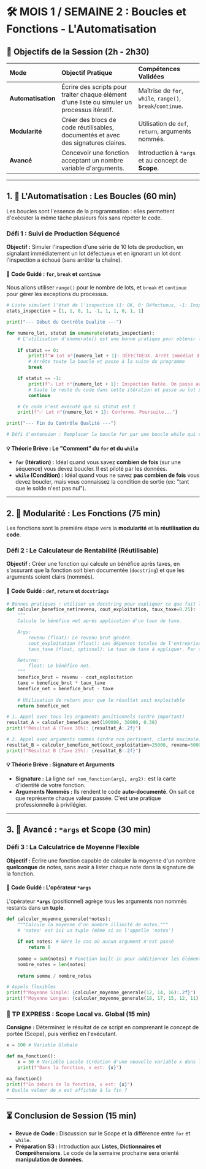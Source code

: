
# 🛠️ MOIS 1 / SEMAINE 2 : Boucles et Fonctions - L'Automatisation

## 🎯 Objectifs de la Session (2h - 2h30)

| Mode | Objectif Pratique | Compétences Validées |
| :--- | :--- | :--- |
| **Automatisation** | Écrire des scripts pour traiter chaque élément d'une liste ou simuler un processus itératif. | Maîtrise de `for`, `while`, `range()`, `break`/`continue`. |
| **Modularité** | Créer des blocs de code réutilisables, documentés et avec des signatures claires. | Utilisation de `def`, `return`, arguments nommés. |
| **Avancé** | Concevoir une fonction acceptant un nombre variable d'arguments. | Introduction à `*args` et au concept de **Scope**. |

-----

## 1\. 🔄 L'Automatisation : Les Boucles (60 min)

Les boucles sont l'essence de la programmation : elles permettent d'exécuter la même tâche plusieurs fois sans répéter le code.

### Défi 1 : Suivi de Production Séquencé

**Objectif :** Simuler l'inspection d'une série de 10 lots de production, en signalant immédiatement un lot défectueux et en ignorant un lot dont l'inspection a échoué (sans arrêter la chaîne).

#### 📝 Code Guidé : `for`, `break` et `continue`

Nous allons utiliser `range()` pour le nombre de lots, et `break` et `continue` pour gérer les exceptions du processus.

```python
# Liste simulant l'état de l'inspection (1: OK, 0: Défectueux, -1: Inspection ratée)
etats_inspection = [1, 1, 0, 1, -1, 1, 1, 0, 1, 1]

print("--- Début du Contrôle Qualité ---")

for numero_lot, statut in enumerate(etats_inspection):
    # L'utilisation d'enumerate() est une bonne pratique pour obtenir l'index
    
    if statut == 0:
        print(f"❌ Lot n°{numero_lot + 1}: DÉFECTUEUX. Arrêt immédiat de la chaîne (break).")
        # Arrête toute la boucle et passe à la suite du programme
        break 

    if statut == -1:
        print(f"⚠️ Lot n°{numero_lot + 1}: Inspection Ratée. On passe au suivant (continue).")
        # Saute le reste du code dans cette itération et passe au lot suivant
        continue 

    # Ce code n'est exécuté que si statut est 1
    print(f"✅ Lot n°{numero_lot + 1}: Conforme. Poursuite...")

print("--- Fin du Contrôle Qualité ---")

# Défi d'extension : Remplacer la boucle for par une boucle while qui compte de 10 à 0.
```

#### 💡 Théorie Brève : Le "Comment" du `for` et du `while`

  * **`for` (Itération) :** Idéal quand vous savez **combien de fois** (sur une séquence) vous devez boucler. Il est piloté par les données.
  * **`while` (Condition) :** Idéal quand vous ne savez **pas combien de fois** vous devez boucler, mais vous connaissez la condition de sortie (ex: "tant que le solde n'est pas nul").

-----

## 2\. 🧱 Modularité : Les Fonctions (75 min)

Les fonctions sont la première étape vers la **modularité** et la **réutilisation du code**.

### Défi 2 : Le Calculateur de Rentabilité (Réutilisable)

**Objectif :** Créer une fonction qui calcule un bénéfice après taxes, en s'assurant que la fonction soit bien documentée (`docstring`) et que les arguments soient clairs (nommés).

#### 📝 Code Guidé : `def`, `return` et `docstrings`

```python
# Bonnes pratiques : utiliser un docstring pour expliquer ce que fait la fonction
def calculer_benefice_net(revenu, cout_exploitation, taux_taxe=0.25):
    """
    Calcule le bénéfice net après application d'un taux de taxe.

    Args:
        revenu (float): Le revenu brut généré.
        cout_exploitation (float): Les dépenses totales de l'entreprise.
        taux_taxe (float, optional): Le taux de taxe à appliquer. Par défaut à 25%.

    Returns:
        float: Le bénéfice net.
    """
    benefice_brut = revenu - cout_exploitation
    taxe = benefice_brut * taux_taxe
    benefice_net = benefice_brut - taxe
    
    # Utilisation de return pour que le résultat soit exploitable
    return benefice_net

# 1. Appel avec tous les arguments positionnels (ordre important)
resultat_A = calculer_benefice_net(100000, 30000, 0.30)
print(f"Résultat A (Taxe 30%): {resultat_A:.2f}")

# 2. Appel avec arguments nommés (ordre non pertinent, clarté maximale)
resultat_B = calculer_benefice_net(cout_exploitation=25000, revenu=50000) # Utilise la taxe par défaut (0.25)
print(f"Résultat B (Taxe 25%): {resultat_B:.2f}")
```

#### 💡 Théorie Brève : Signature et Arguments

  * **Signature :** La ligne `def nom_fonction(arg1, arg2):` est la carte d'identité de votre fonction.
  * **Arguments Nommés :** Ils rendent le code **auto-documenté**. On sait ce que représente chaque valeur passée. C'est une pratique professionnelle à privilégier.

-----

## 3\. 🧠 Avancé : `*args` et Scope (30 min)

### Défi 3 : La Calculatrice de Moyenne Flexible

**Objectif :** Écrire une fonction capable de calculer la moyenne d'un nombre **quelconque** de notes, sans avoir à lister chaque note dans la signature de la fonction.

#### 📝 Code Guidé : L'opérateur `*args`

L'opérateur **`*args`** (positionnel) agrège tous les arguments non nommés restants dans un **tuple**.

```python
def calculer_moyenne_generale(*notes):
    """Calcule la moyenne d'un nombre illimité de notes."""
    # 'notes' est ici un tuple (même si on l'appelle 'notes')
    
    if not notes: # Gère le cas où aucun argument n'est passé
        return 0
        
    somme = sum(notes) # Fonction built-in pour additionner les éléments d'un itérable
    nombre_notes = len(notes)
    
    return somme / nombre_notes

# Appels flexibles
print(f"Moyenne Simple: {calculer_moyenne_generale(12, 14, 16):.2f}")
print(f"Moyenne Longue: {calculer_moyenne_generale(18, 17, 15, 12, 11):.2f}")
```

### 🧪 TP EXPRESS : Scope Local vs. Global (15 min)

**Consigne :** Déterminez le résultat de ce script en comprenant le concept de portée (Scope), puis vérifiez en l'exécutant.

```python
x = 100 # Variable Globale

def ma_fonction():
    x = 50 # Variable Locale (Création d'une nouvelle variable x dans le scope local)
    print(f"Dans la fonction, x est: {x}")

ma_fonction()
print(f"En dehors de la fonction, x est: {x}")
# Quelle valeur de x est affichée à la fin ?
```

-----

## ⏳ Conclusion de Session (15 min)

  * **Revue de Code :** Discussion sur le Scope et la différence entre `for` et `while`.
  * **Préparation S3 :** Introduction aux **Listes, Dictionnaires et Compréhensions**. Le code de la semaine prochaine sera orienté **manipulation de données**.
